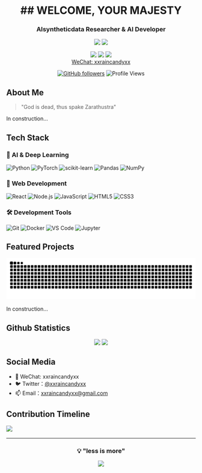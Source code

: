<div align="center">
  
# ## WELCOME, YOUR MAJESTY
### AIsyntheticdata Researcher & AI Developer

![](https://img.shields.io/badge/Focus-Artificial_Intelligence-BE2EDD)
![](https://img.shields.io/badge/Role-AI_Researcher-20B2AA)

<p>
  <a href="https://x.com/xxraincandyxx"><img src="https://img.shields.io/badge/Twitter-ffffff?style=for-the-badge&logo=twitter&logoColor=black"/></a>
  <a href="mailto:xxraincandyxx@gmail.com"><img src="https://img.shields.io/badge/Email-ffffff?style=for-the-badge&logo=gmail&logoColor=black"/></a>
  <a href="https://github.com/xxraincandyxx"><img src="https://img.shields.io/badge/GitHub-ffffff?style=for-the-badge&logo=github&logoColor=black"/></a>
  <br/>
  <!--<a href="https://www.zhihu.com/people/30-95-6-63">Zhihu:XXX</a>-->
  <a href="https://x.com/zjrwtx">WeChat: xxraincandyxx</a>
</p>

[![GitHub followers](https://img.shields.io/github/followers/xxraincandyxx?style=social)](https://github.com/zjrwtx)
![Profile Views](https://komarev.com/ghpvc/?username=xxraincandyxx&color=blueviolet)

</div>

## About Me 

> "God is dead, thus spake Zarathustra"

<!--
- 🔭 正在从事多模态数据合成的研究
- 🚀 准备做几个面向大学生的AI应用
- 🌱 是个ENTJ水瓶座的大四在读医学生
- 👯 寻找 AI 领域的合作机会
- 🎯 目标：实现多模态数据的scaling law
-->

In construction...

## Tech Stack

### 🤖 AI & Deep Learning
![Python](https://img.shields.io/badge/Python-3776AB?style=for-the-badge&logo=python&logoColor=white)
![PyTorch](https://img.shields.io/badge/PyTorch-EE4C2C?style=for-the-badge&logo=pytorch&logoColor=white)
![scikit-learn](https://img.shields.io/badge/scikit--learn-F7931E?style=for-the-badge&logo=scikit-learn&logoColor=white)
![Pandas](https://img.shields.io/badge/Pandas-150458?style=for-the-badge&logo=pandas&logoColor=white)
![NumPy](https://img.shields.io/badge/NumPy-013243?style=for-the-badge&logo=numpy&logoColor=white)

### 🎨 Web Development
![React](https://img.shields.io/badge/React-20232A?style=for-the-badge&logo=react&logoColor=61DAFB)
![Node.js](https://img.shields.io/badge/Node.js-339933?style=for-the-badge&logo=nodedotjs&logoColor=white)
![JavaScript](https://img.shields.io/badge/JavaScript-F7DF1E?style=for-the-badge&logo=javascript&logoColor=black)
![HTML5](https://img.shields.io/badge/HTML5-E34F26?style=for-the-badge&logo=html5&logoColor=white)
![CSS3](https://img.shields.io/badge/CSS3-1572B6?style=for-the-badge&logo=css3&logoColor=white)

### 🛠️ Development Tools
![Git](https://img.shields.io/badge/Git-F05032?style=for-the-badge&logo=git&logoColor=white)
![Docker](https://img.shields.io/badge/Docker-2496ED?style=for-the-badge&logo=docker&logoColor=white)
![VS Code](https://img.shields.io/badge/VS_Code-007ACC?style=for-the-badge&logo=visual-studio-code&logoColor=white)
![Jupyter](https://img.shields.io/badge/Jupyter-F37626?style=for-the-badge&logo=jupyter&logoColor=white)

## Featured Projects

<picture>
  <source media="(prefers-color-scheme: dark)" srcset="https://raw.githubusercontent.com/xxraincandyxx/xxraincandyxx/output/github-contribution-grid-snake-dark.svg">
  <source media="(prefers-color-scheme: light)" srcset="https://raw.githubusercontent.com/xxraincandyxx/xxraincandyxx/output/github-contribution-grid-snake.svg">
  <img alt="github contribution grid snake animation" src="https://raw.githubusercontent.com/xxraincandyxx/xxraincandyxx/output/github-contribution-grid-snake.svg">
</picture>

In construction...

<!--
### 🎯 AI 应用
<table>
  <tr>
    <td align="center">
      <a href="https://github.com/zjrwtx/Yijian-Agent">
        <img src="https://img.shields.io/badge/-Yijian_Agent-E74C3C?style=flat-square&logo=python&logoColor=white"/>
        <br />全球首个开源且用于医院检验科的企业级生产级AI大模型Agent系统
      </a>
    </td>
     <td align="center">
      <a href="https://github.com/zjrwtx/Yijian-A1robot">
        <img src="https://img.shields.io/badge/-Yijian-A1robot-E74C3C?style=flat-square&logo=python&logoColor=white"/>
        <br />全球首个用于医院检验科的企业级开源AI机器人解决方案
      </a>
    </td>
    <td align="center">
      <a href="https://github.com/zjrwtx/AIgene_anki">
        <img src="https://img.shields.io/badge/-AIgene_anki-F1C40F?style=flat-square&logo=python&logoColor=white"/>
        <br />基于零一万物等AI视觉大模型简单几步就能批量生成Anki图片笔记
      </a>
    </td>
    <td align="center">
      <a href="https://github.com/zjrwtx/jwtdemo">
        <img src="https://img.shields.io/badge/-不挂科AI前端-16A085?style=flat-square&logo=python&logoColor=white"/>
        <br />不挂科AI前端：这是一个基于React的Web应用程序，为学生们提供各种AI驱动的功能，如题目生成、试卷生成、思维导图生成、视频转PDF、笔记生成、社区分享等。该应用程序旨在帮助学生更有效地学习和准备考试。
      </a>
    </td>
      <td align="center">
      <a href="https://github.com/zjrwtx/Pass_the_exam">
        <img src="https://img.shields.io/badge/-不挂科AI后端-16A085?style=flat-square&logo=python&logoColor=white"/>
        <br />不挂科AI后端：不挂科AI后端是一个基于FastAPI框架构建的Web应用程序，旨在为用户提供一系列智能化的服务，包括视频转PPT、PPT转PDF、PDF和PPT内容解析、考试重点大纲生成、出题、思维导图生成等功能。该后端服务使用了多种Python库，如FastAPI、PyPDF2、python-pptx、sqlalchemy、pydantic、passlib、python-jose、python-dotenv、requests、pymysql、scikit-image、opencv-python、imutils和img2pdf等
      </a>
    </td>
      <td align="center">
      <a href="https://github.com/zjrwtx/yourmemory_v1">
        <img src="https://img.shields.io/badge/-Yourmemory-16A085?style=flat-square&logo=python&logoColor=white"/>
        <br />Yourmemory：这是一个基于 React 的 Web 应用程序，旨在帮助用户记录和记住他们的记忆。用户可以通过与 AI 助手进行对话来分享他们的记忆，并获取有关如何更好地管理和组织记忆的建议。 功能 用户可以与 AI 助手进行对话，分享他们的记忆。 AI 助手会根据用户的输入提供个性化的建议和反馈。 用户可以添加新的任务和标签，以便更好地管理和组织他们的记忆。 应用程序支持深色模式和浅色模式，以满足用户的不同需求。
      </a>
    </td>
  </tr>
</table>
-->

## Github Statistics

<div align="center">
  <picture>
    <source
    srcset="https://github-readme-stats.vercel.app/api?username=xxraincandyxx&show_icons=true&include_all_commits&theme=dark"
    media="(prefers-color-scheme: dark)"
  />
    <source
    srcset="https://github-readme-stats.vercel.app/api?username=xxraincandyxx&show_icons=true"
    media="(prefers-color-scheme: light), (prefers-color-scheme: no-preference)"
  />
    <img height="180em" src="https://github-readme-stats.vercel.app/api?username=xxraincandyxx&show_icons=true" />
  </picture>
  <picture>
    <source
    srcset="https://github-readme-stats.vercel.app/api/top-langs/?username=xxraincandyxx&layout=compact&langs_count=12&show_icons=true&include_all_commits&theme=dark"
    media="(prefers-color-scheme: dark)"
  />
    <source
    srcset="https://github-readme-stats.vercel.app/api/top-langs/?username=xxraincandyxx&layout=compact&langs_count=12&show_icons=true"
    media="(prefers-color-scheme: light), (prefers-color-scheme: no-preference)"
  />
    <img height="180em" src="https://github-readme-stats.vercel.app/api?username=xxraincandyxx&layout=compact&langs_count=12&show_icons=true" />
  </picture>
</div>

## Social Media

- 📱 WeChat: xxraincandyxx
- 🐦 Twitter：[@xxraincandyxx](https://x.com/xxraincandyxx)
- 📫 Email：xxraincandyxx@gmail.com

## Contribution Timeline
![](https://github-readme-activity-graph.vercel.app/graph?username=xxraincandyxx&theme=github)

---

<div align="center">
  
### 💡 "less is more"

<img src="https://quotes-github-readme.vercel.app/api?type=horizontal&theme=dracula" />

</div>
